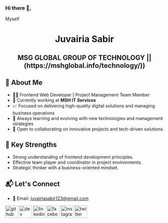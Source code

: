 ### Hi there 👋,
Myself
<h1 align="center">Juvairia Sabir</h1>
<h2 align="center"> MSG GLOBAL GROUP OF TECHNOLOGY || (https://mshglobal.info/technology/)) </h2>

## 🚀 About Me
- 👩‍💻 Frontend Web Developer | Project Management Team Member
- 🏢 Currently working at **MSH IT Services**
- 📈 Focused on delivering high-quality digital solutions and managing business operations
- 🌱 Always learning and evolving with new technologies and management strategies
- 🤝 Open to collaborating on innovative projects and tech-driven solutions

## 🌟 Key Strengths
- Strong understanding of frontend development principles.
- Effective team player and coordinator in project environments.
- Strategic thinker with a business-oriented mindset.

## 📬 Let's Connect
- 📧 Email: juvairiasabir123@gmail.com

[<img src='https://cdn.jsdelivr.net/npm/simple-icons@3.0.1/icons/github.svg' alt='github' height='40'>](https://github.com/juvairiasabir)  [<img src='https://cdn.jsdelivr.net/npm/simple-icons@3.0.1/icons/dev-dot-to.svg' alt='dev' height='40'>](https://dev.to/juvairiasabir)  [<img src='https://cdn.jsdelivr.net/npm/simple-icons@3.0.1/icons/linkedin.svg' alt='linkedin' height='40'>](https://www.linkedin.com/in/juvairia-sabir-450229176)  [<img src='https://cdn.jsdelivr.net/npm/simple-icons@3.0.1/icons/facebook.svg' alt='facebook' height='40'>](https://www.facebook.com/juveria.sabir.39)  [<img src='https://cdn.jsdelivr.net/npm/simple-icons@3.0.1/icons/instagram.svg' alt='instagram' height='40'>](https://www.instagram.com/itsjuveriaa)  [<img src='https://cdn.jsdelivr.net/npm/simple-icons@3.0.1/icons/twitter.svg' alt='twitter' height='40'>](https://twitter.com/SabirJuveria)  


